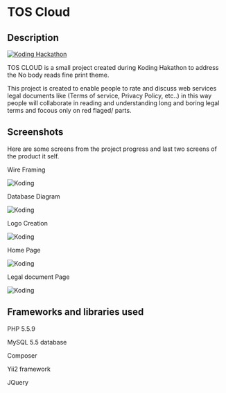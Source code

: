 # TOS Cloud

## Description

[![Koding Hackathon](https://github.com/koding/hackathon.submit/raw/master/images/badge.png?raw=true "Koding Hackathon")](https://koding.com/Hackathon)

TOS CLOUD is a small project created during Koding Hakathon to address the No body reads fine print theme.

This project is created to enable people to rate and discuss web services legal documents like (Terms of service, Privacy Policy, etc..) in this way people will collaborate in reading and understanding long and boring legal terms and focous only on red flaged/ parts. 

## Screenshots

Here are some screens from the project progress and last two screens of the product it self.

Wire Framing

![Koding](http://moemen.koding.io/1.png "Koding")

Database Diagram

![Koding](http://moemen.koding.io/2.png "Koding")

Logo Creation

![Koding](http://moemen.koding.io/3.png "Koding")

Home Page

![Koding](http://moemen.koding.io/4.png "Koding")

Legal document Page

![Koding](http://moemen.koding.io/5.png "Koding")

## Frameworks and libraries used

PHP 5.5.9

MySQL 5.5 database

Composer

Yii2 framework

JQuery

